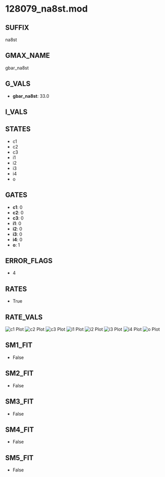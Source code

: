 # 128079_na8st.mod

## SUFFIX

na8st

## GMAX_NAME

gbar_na8st

## G_VALS

- **gbar_na8st**: 33.0

## I_VALS


## STATES

- c1
- c2
- c3
- i1
- i2
- i3
- i4
- o

## GATES

- **c1**: 0
- **c2**: 0
- **c3**: 0
- **i1**: 0
- **i2**: 0
- **i3**: 0
- **i4**: 0
- **o**: 1

## ERROR_FLAGS

- 4

## RATES

- True

## RATE_VALS

![c1 Plot](/Users/pbozelos/Dropbox/icg-Chai-Panos/supermodels/output_markdown_files/Na/128079_na8st.mod/images/c1.png)
![c2 Plot](/Users/pbozelos/Dropbox/icg-Chai-Panos/supermodels/output_markdown_files/Na/128079_na8st.mod/images/c2.png)
![c3 Plot](/Users/pbozelos/Dropbox/icg-Chai-Panos/supermodels/output_markdown_files/Na/128079_na8st.mod/images/c3.png)
![i1 Plot](/Users/pbozelos/Dropbox/icg-Chai-Panos/supermodels/output_markdown_files/Na/128079_na8st.mod/images/i1.png)
![i2 Plot](/Users/pbozelos/Dropbox/icg-Chai-Panos/supermodels/output_markdown_files/Na/128079_na8st.mod/images/i2.png)
![i3 Plot](/Users/pbozelos/Dropbox/icg-Chai-Panos/supermodels/output_markdown_files/Na/128079_na8st.mod/images/i3.png)
![i4 Plot](/Users/pbozelos/Dropbox/icg-Chai-Panos/supermodels/output_markdown_files/Na/128079_na8st.mod/images/i4.png)
![o Plot](/Users/pbozelos/Dropbox/icg-Chai-Panos/supermodels/output_markdown_files/Na/128079_na8st.mod/images/o.png)

## SM1_FIT

- False

## SM2_FIT

- False

## SM3_FIT

- False

## SM4_FIT

- False

## SM5_FIT

- False


